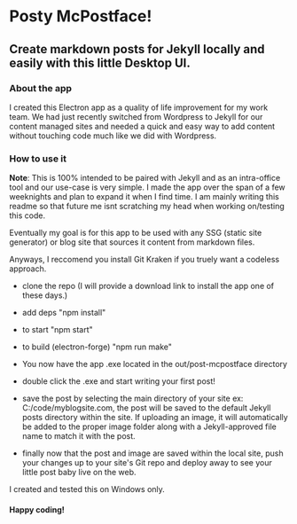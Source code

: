 # Posty McPostface!

## Create markdown posts for Jekyll locally and easily with this little Desktop UI.

### About the app

I created this Electron app as a quality of life improvement for my work team. We had just recently switched from Wordpress to Jekyll for our content managed sites and needed a quick and easy way to add content without touching code much like we did with Wordpress.

### How to use it

**Note**: This is 100% intended to be paired with Jekyll and as an intra-office tool and our use-case is very simple. I made the app over the span of a few weeknights and plan to expand it when I find time. I am mainly writing this readme so that future me isnt scratching my head when working on/testing this code.

Eventually my goal is for this app to be used with any SSG (static site generator) or blog site that sources it content from markdown files.

Anyways, I reccomend you install Git Kraken if you truely want a codeless approach.

- clone the repo (I will provide a download link to install the app one of these days.)

- add deps "npm install"

- to start "npm start"

- to build (electron-forge) "npm run make"

- You now have the app .exe located in the out/post-mcpostface directory

- double click the .exe and start writing your first post!

- save the post by selecting the main directory of your site ex: C:/code/myblogsite.com, the post will be saved to the default Jekyll posts directory within the site. If uploading an image, it will automatically be added to the proper image folder along with a Jekyll-approved file name to match it with the post.

- finally now that the post and image are saved within the local site, push your changes up to your site's Git repo and deploy away to see your little post baby live on the web.

I created and tested this on Windows only.

#### Happy coding!
